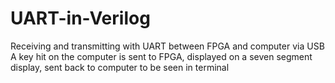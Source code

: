 # UART-in-Verilog
Receiving and transmitting with UART between FPGA and computer via USB
A key hit on the computer is sent to FPGA, displayed on a seven segment display, sent back to computer to be seen in terminal
